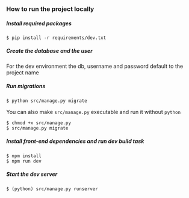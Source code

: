 ### How to run the project locally

##### Install required packages
```
$ pip install -r requirements/dev.txt
```

##### Create the database and the user
For the dev environment the db, username and password default to the project name

##### Run migrations
```
$ python src/manage.py migrate
``` 
You can also make `src/manage.py` executable and run it without `python`
```
$ chmod +x src/manage.py
$ src/manage.py migrate
``` 

##### Install front-end dependencies and run dev build task
```
$ npm install
$ npm run dev
```

##### Start the dev server
```
$ (python) src/manage.py runserver 
```